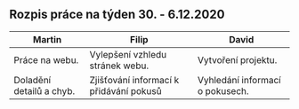 ## Rozpis práce na týden 30. - 6.12.2020

| Martin                                                                            | Filip                                               | David                                                              |
|-----------------------------------------------------------------------------------|-----------------------------------------------------|--------------------------------------------------------------------|
| Práce na webu. | Vylepšení vzhledu stránek webu. | Vytvoření projektu. |
| Doladění detailů a chyb.         | Zjišťování informací k přidávání pokusů          | Vyhledání informací o pokusech.                            |
